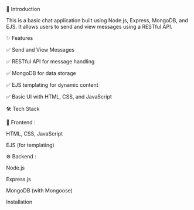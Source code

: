
🚀 Introduction

This is a basic chat application built using Node.js, Express, MongoDB, and EJS. It allows users to send and view messages using a RESTful API.

✨ Features

✅ Send and View Messages

✅ RESTful API for message handling

✅ MongoDB for data storage

✅ EJS templating for dynamic content

✅ Basic UI with HTML, CSS, and JavaScript

🛠️ Tech Stack

🎨 Frontend :

HTML, CSS, JavaScript

EJS (for templating)

⚙️ Backend :

Node.js

Express.js

MongoDB (with Mongoose)

Installation
